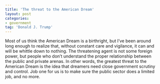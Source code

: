```yaml
---
title: 'The threat to the American Dream'
layout: post
categories:
- government
tag: 'Donald J. Trump'
---
```


Most of us think the American Dream is a birthright, but I’ve been around long enough to realize that, without constant care and vigilance, it can and will be whittle down to nothing. The threatening agent is not some foreign power, but people who don’t understand the proper relationship between the public and private arenas. In other words, the greatest threat to the American Dream is the idea that dreamers need close government scrutiny and control. Job one for us is to make sure the public sector does a limited job, and no more.